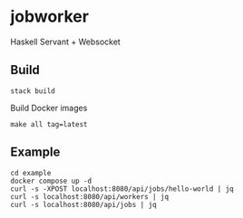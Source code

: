 # jobworker

Haskell Servant + Websocket

## Build

```
stack build
```

Build Docker images

```
make all tag=latest
```

## Example

```
cd example
docker compose up -d
curl -s -XPOST localhost:8080/api/jobs/hello-world | jq
curl -s localhost:8080/api/workers | jq
curl -s localhost:8080/api/jobs | jq
```

